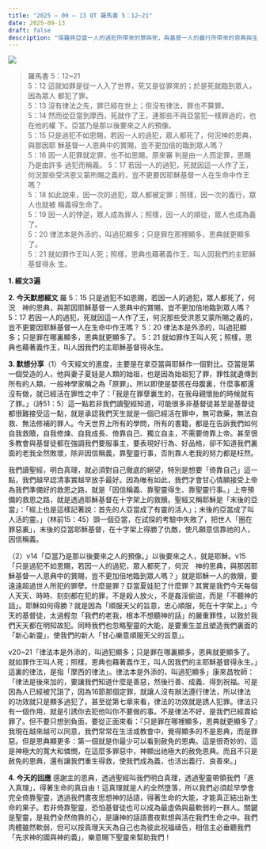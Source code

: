 ```yaml
---
title: "2025 – 09 – 13 QT 羅馬書 5：12~21"
date: 2025-09-13
draft: false
description: "保羅將亞當一人的過犯所帶來的罪與死，與基督一人的義行所帶來的恩典與生命作對比，突顯了恩典遠超過犯。"
---
```


![](/images/qt.jpg)

> 羅馬書 5：12~21  
> 5：12 這就如罪是從一人入了世界，死又是從罪來的；於是死就臨到眾人，因為眾人 都犯了罪。  
5：13 沒有律法之先，罪已經在世上；但沒有律法，罪也不算罪。  
5：14 然而從亞當到摩西，死就作了王，連那些不與亞當犯一樣罪過的，也在他的權 下。亞當乃是那以後要來之人的預像。  
5：15 只是過犯不如恩賜，若因一人的過犯，眾人都死了，何況神的恩典，與那因耶 穌基督一人恩典中的賞賜，豈不更加倍的臨到眾人嗎？  
5：16 因一人犯罪就定罪，也不如恩賜，原來審  判是由一人而定罪，恩賜乃是由許多 過犯而稱義。
5：17 若因一人的過犯，死就因這一人作了王，何況那些受洪恩又蒙所賜之義的，豈不更要因耶穌基督一人在生命中作王嗎？  
5：18 如此說來，因一次的過犯，眾人都被定罪；照樣，因一次的義行，眾人也就被 稱義得生命了。  
5：19 因一人的悖逆，眾人成為罪人；照樣，因一人的順從，眾人也成為義了。  
5：20 律法本是外添的，叫過犯顯多；只是罪在那裡顯多，恩典就更顯多了。  
5：21 就如罪作王叫人死；照樣，恩典也藉著義作王，叫人因我們的主耶穌基督得永 生。  



**1.  經文3遍**

**2. 今天默想經文**
羅 5：15 只是過犯不如恩賜，若因一人的過犯，眾人都死了，何況　神的恩典，與那因耶穌基督一人恩典中的賞賜，豈不更加倍地臨到眾人嗎？
5：17 若因一人的過犯，死就因這一人作了王，何況那些受洪恩又蒙所賜之義的，豈不更要因耶穌基督一人在生命中作王嗎？
5：20 律法本是外添的，叫過犯顯多；只是罪在哪裏顯多，恩典就更顯多了。
5：21 就如罪作王叫人死；照樣，恩典也藉著義作王，叫人因我們的主耶穌基督得永生。

**3. 默想分享**（1）今天經文的進度，主要是在拿亞當與耶穌作一個對比。亞當是第一個受造的人，他與妻子夏娃是人類的始祖，也是因為始祖犯了罪，罪性就遺傳到所有的人類，一般神學家稱之為「原罪」。所以即使是嬰孩在母腹裏，什麼事都還沒有做，就已經活在罪性之中了：「我是在罪孽裏生的，在我母親懷胎的時候就有了罪。」（詩51：5）這一點若非我們讀聖經知道，可能很多非基督徒甚至是基督徒都很難接受這一點，就是承認我們天生就是一個已經活在罪中，無可救藥，無法自救、無法修補的罪人。今天世界上所有的學問，所有的書籍，都是在告訴我們如何自我救贖，自我修煉、自我成長、倚靠自己、獨立自主，不需要倚靠上帝。甚至很多教會與基督徒都在強調我們要服事主，要表現好行為、好品格，卻不知道我們裏面的老我全然敗壞，除非因信稱義，靠聖靈行事，否則靠人老我的努力都是枉然。

我們讀聖經，明白真理，就必須對自己徹底的絕望，特別是想要「倚靠自己」這一點，我們越早認清事實越早放手最好。因為唯有如此，我們才會甘心情願接受上帝為我們準備好的救恩之路，就是「因信稱義、靠聖靈得生、靠聖靈行事。」上帝預備的救恩之路，就是透過耶穌基督在十字架上的救贖。聖經又稱耶穌是「末後的亞當」：「經上也是這樣記著說：首先的人亞當成了有靈的活人」；末後的亞當成了叫人活的靈。」（林前15：45）頭一個亞當，在試探的考驗中失敗了，把世人「圈在罪惡裏」，末後的亞當耶穌基督，在十字架上得勝了仇敵，使凡願意信靠祂的人，因信稱義。

（2）v14「亞當乃是那以後要來之人的預像。」以後要來之人，就是耶穌。v15「只是過犯不如恩賜，若因一人的過犯，眾人都死了，何況　神的恩典，與那因耶穌基督一人恩典中的賞賜，豈不更加倍地臨到眾人嗎？」就是耶穌一人的救贖，要遠遠超過世人所犯的罪孽。什麼是罪？亞當夏娃犯了什麼罪？其實是我們今天每個人天天、時時、刻刻都在犯的罪，不是殺人放火，不是姦淫偷盜，而是「不聽神的話」。耶穌如何得勝？就是因為「順服天父的旨意，忠心順服，死在十字架上。」今天的基督徒，太過輕忽「我們的老我，根本不想聽神的話」的嚴重罪性，以致於我們天天都在明知故犯。同時我們也忽略聖靈的大能，是要重生並且塑造我們裏面的「新心新靈」，使我們的新人「甘心樂意順服天父的旨意」。

v20~21「律法本是外添的，叫過犯顯多；只是罪在哪裏顯多，恩典就更顯多了。就如罪作王叫人死；照樣，恩典也藉著義作王，叫人因我們的主耶穌基督得永生。」這裏的律法，是指「摩西的律法」。律法本是外添的，叫過犯顯多」康來昌牧師：「律法是後來加的，要讓我們知道什麼是善惡，然後行善、成義、得到祝福。可是因為人已經被咒詛了，因為16節那個定罪，就讓人沒有辦法遵行律法，所以律法的功效就只是顯多過犯了。甚至從第七章來看，律法的功效就是誘人犯罪。律法只有一個作用，就是引誘你去犯他叫你不要做的事。不是律法不好，是我們已經賣給罪了。但不要只想到負面，要從正面來看：『只是罪在哪裡顯多，恩典就更顯多了』我現在越來越可以同意，我們常常在生活或教會中，覺得顯多的不是恩典，而是罪惡。但是恩典顯更多：第一個就是你最少可以看到赦免的恩典。這是很奇妙的，這是神極大的寬大和憐憫，在這麼多罪惡中，神顯出祂極大的赦免恩典。而且不只是赦免的恩典，還有讓我們重生得救，使我們成為義，也活出義行、良善來。」

**4. 今天的回應**
感謝主的恩典，透過聖經叫我們明白真理，透過聖靈帶領我們「進入真理」，得著生命的真自由！這真理就是人的全然墮落，所以我們必須趁早學會完全倚靠聖靈，透過我們晝夜思想神的話語，得著生命的大能，才能真正結出新生命的果子。若非倚靠聖靈，恐怕基督徒也可以成為最虛偽與最軟弱的一群人。關鍵是聖靈，是我們全然倚靠的心，是讓神的話語晝夜默想與活在我們生命之中。我們肉體雖然軟弱，但可以按真理天天為自己也為彼此祝福禱告，相信主必垂聽我們「先求神的國與神的義」，樂意賜下聖靈來幫助我們！
